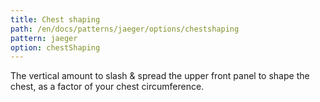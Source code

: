 ```yaml
---
title: Chest shaping
path: /en/docs/patterns/jaeger/options/chestshaping
pattern: jaeger
option: chestShaping
---
```


The vertical amount to slash & spread the upper front panel to shape the chest, as a factor of your chest circumference.
